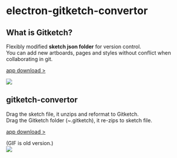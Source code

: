 # electron-gitketch-convertor

## What is Gitketch?

Flexibly modified **sketch json folder** for version control.  
You can add new artboards, pages and styles without conflict when collaborating in git.  

[app download >](goo.gl/nz9KnY "app download")

![](https://raw.githubusercontent.com/KimDal-hyeong/electron-sketch-to-folder/master/image1.png)

## gitketch-convertor

Drag the sketch file, it unzips and reformat to Gitketch.  
Drag the Gitketch folder (~.gitketch), it re-zips to sketch file.  

[app download >](goo.gl/nz9KnY "app download")

(GIF is old version.)  
![](https://raw.githubusercontent.com/KimDal-hyeong/electron-sketch-to-folder/master/demo.gif)
